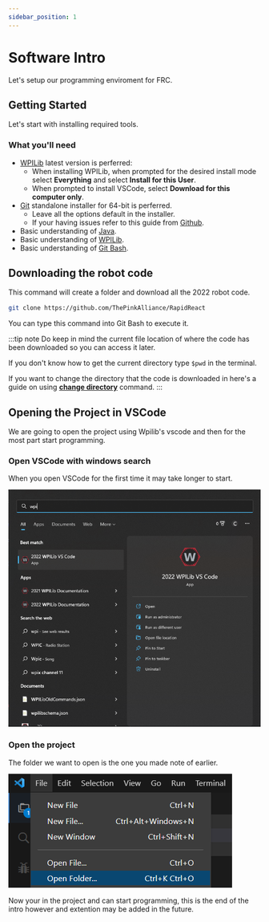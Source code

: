 ```yaml
---
sidebar_position: 1
---
```


# Software Intro

Let's setup our programming enviroment for FRC.

## Getting Started

Let's start with installing required tools.

### What you'll need

- [WPILib](https://docs.wpilib.org/en/stable/docs/zero-to-robot/step-2/wpilib-setup.html) latest version is perferred:
  - When installing WPILib, when prompted for the desired install mode select **Everything** and select **Install for this User**.
  - When prompted to install VSCode, select **Download for this computer only**.
- [Git](https://https://git-scm.com/) standalone installer for 64-bit is perferred.
  - Leave all the options default in the installer.
  - If your having issues refer to this guide from [Github](https://github.com/git-guides/install-git).
- Basic understanding of [Java](https://www.w3schools.com/java/java_intro.asp).
- Basic understanding of [WPILib](https://docs.wpilib.org/en/stable/docs/zero-to-robot/step-4/creating-benchtop-test-program-cpp-java.html).
- Basic understanding of [Git Bash](https://docs.wpilib.org/en/stable/docs/zero-to-robot/step-4/creating-benchtop-test-program-cpp-java.html).

## Downloading the robot code

This command will create a folder and download all the 2022 robot code.

```bash
git clone https://github.com/ThePinkAlliance/RapidReact
```

You can type this command into Git Bash to execute it.

:::tip note
Do keep in mind the current file location of where the code has been downloaded so you can access it later.

If you don't know how to get the current directory type `$pwd` in the terminal.

If you want to change the directory that the code is downloaded in here's a guide on using **[change directory](https://stackoverflow.com/a/39593539/11128249)** command.
:::

## Opening the Project in VSCode

We are going to open the project using Wpilib's vscode and then for the most part start programming.

### Open VSCode with windows search

When you open VSCode for the first time it may take longer to start.

![search](/img/screenshots/screenshot-windows-search.png)

### Open the project

The folder we want to open is the one you made note of earlier.

![open folder](/img/screenshots/screenshot-open-folder.png)

Now your in the project and can start programming, this is the end of the intro however and extention may be added in the future.
